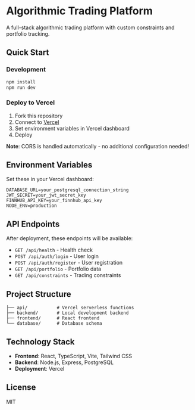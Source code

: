 # Algorithmic Trading Platform

A full-stack algorithmic trading platform with custom constraints and portfolio tracking.

## Quick Start

### Development
```bash
npm install
npm run dev
```

### Deploy to Vercel
1. Fork this repository
2. Connect to [Vercel](https://vercel.com)
3. Set environment variables in Vercel dashboard
4. Deploy

**Note**: CORS is handled automatically - no additional configuration needed!

## Environment Variables

Set these in your Vercel dashboard:

```env
DATABASE_URL=your_postgresql_connection_string
JWT_SECRET=your_jwt_secret_key
FINNHUB_API_KEY=your_finnhub_api_key
NODE_ENV=production
```

## API Endpoints

After deployment, these endpoints will be available:

- `GET /api/health` - Health check
- `POST /api/auth/login` - User login
- `POST /api/auth/register` - User registration  
- `GET /api/portfolio` - Portfolio data
- `GET /api/constraints` - Trading constraints

## Project Structure

```
├── api/           # Vercel serverless functions
├── backend/       # Local development backend
├── frontend/      # React frontend
└── database/      # Database schema
```

## Technology Stack

- **Frontend**: React, TypeScript, Vite, Tailwind CSS
- **Backend**: Node.js, Express, PostgreSQL
- **Deployment**: Vercel

## License

MIT